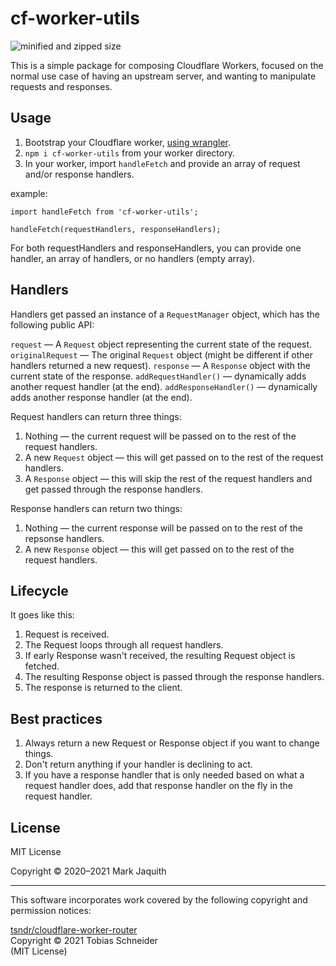 # cf-worker-utils

![minified and zipped size](https://img.shields.io/bundlephobia/minzip/cf-worker-utils)

This is a simple package for composing Cloudflare Workers, focused on the normal
use case of having an upstream server, and wanting to manipulate requests and
responses.

## Usage

1. Bootstrap your Cloudflare worker, [using wrangler][wrangler].
2. `npm i cf-worker-utils` from your worker directory.
3. In your worker, import `handleFetch` and provide an array of request and/or
response handlers.

example:

```
import handleFetch from 'cf-worker-utils';

handleFetch(requestHandlers, responseHandlers);
```

For both requestHandlers and responseHandlers, you can provide one handler, an
array of handlers, or no handlers (empty array).

## Handlers
Handlers get passed an instance of a `RequestManager` object, which has
the following public API:

`request` — A `Request` object representing the current state of the request.
`originalRequest` — The original `Request` object (might be different if other handlers
returned a new request).
`response` — A `Response` object with the current state of the response.
`addRequestHandler()` — dynamically adds another request handler (at the end).
`addResponseHandler()` — dynamically adds another response handler (at the end).

Request handlers can return three things:

1. Nothing — the current request will be passed on to the rest of the request
handlers.
2. A new `Request` object — this will get passed on to the rest of the request
handlers.
3. A `Response` object — this will skip the rest of the request handlers and get
passed through the response handlers.

Response handlers can return two things:

1. Nothing — the current response will be passed on to the rest of the repsonse
handlers.
2. A new `Response` object — this will get passed on to the rest of the request
handlers.

## Lifecycle
It goes like this:

1. Request is received.
2. The Request loops through all request handlers.
3. If early Response wasn't received, the resulting Request object is fetched.
4. The resulting Response object is passed through the response handlers.
5. The response is returned to the client.

## Best practices

1. Always return a new Request or Response object if you want to change things.
2. Don't return anything if your handler is declining to act.
3. If you have a response handler that is only needed based on what a request
handler does, add that response handler on the fly in the request handler.

[wrangler]: https://developers.cloudflare.com/workers/learning/getting-started

## License

MIT License

Copyright &copy; 2020–2021 Mark Jaquith

---

This software incorporates work covered by the following copyright and permission notices:

[tsndr/cloudflare-worker-router](https://github.com/tsndr/cloudflare-worker-router)\
Copyright &copy; 2021 Tobias Schneider\
(MIT License)
